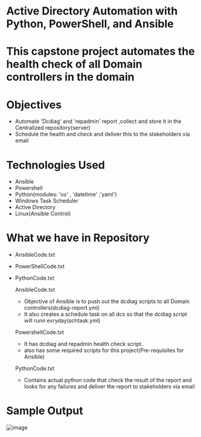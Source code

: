 #  Active Directory Automation with Python, PowerShell, and Ansible            
#  This capstone project automates the health check of all Domain controllers in the domain 

# Objectives 
 - Automate 'Dcdiag' and 'repadmin' report ,collect and store it in the Centralized repository(server)
 - Schedule the health and check and deliver this to the stakeholders via email

# Technologies Used
 - Ansible
 - Powershell
 - Python(modules: 'os' , 'datetime' ,'yaml')
 - Windows Task Scheduler
 - Active Directory
 - Linux(Ansible Control)

# What we have in Repository
- AnsibleCode.txt
- PowerShellCode.txt
- PythonCode.txt

   AnsibleCode.txt
   - Objective of Ansible is to push out the dcdiag scripts to all Domain controllers(dcdiag-report.yml)
   - It also creates a schedule task on all dcs so that the dcdiag script will runn evryday(schtask.yml)

   PowershellCode.txt
   - It has dcdiag and repadmin health check script.
   - also has some required scripts for this project(Pre-requisites for Ansible)

   PythonCode.txt
   - Contains actual python code that check the result of the report and looks for any failures and deliver the report to stakeholders via email

# Sample Output 
![image](https://github.com/user-attachments/assets/250ccef9-59cc-436e-b70c-006f9c513f3c)
